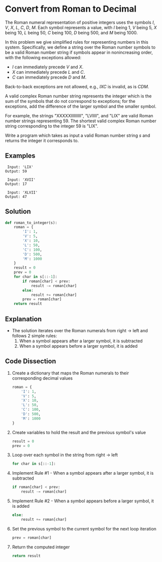 # Convert from Roman to Decimal
The Roman numeral representation of positive integers uses the symbols _I_, _V_, _X_, _L_, _C_, _D_, _M_. Each symbol represents a value, with _I_ being 1, _V_ being 5, _X_ being 10, _L_ being 50, _C_ being 100, _D_ being 500, and _M_ being 1000.

In this problem we give simplified rules for representing numbers in this system. Specifically, we define a string over the Roman number symbols to be a valid Roman number string if symbols appear in nonincreasing order, with the following exceptions allowed:

* _I_ can immediately precede _V_ and _X_.
* _X_ can immediately precede _L_ and _C_.
* _C_ can immediately precede _D_ and _M_.

Back-to-back exceptions are not allowed, e.g., _IXC_ is invalid, as is _CDM_.

A valid complex Roman number string represents the integer which is the sum of the symbols that do not correspond to exceptions; for the exceptions, add the difference of the larger symbol and the smaller symbol.

For example, the strings "XXXXXIIIIIIIII", "LVIIII", and "LIX" are valid Roman number strings representing 59. The shortest valid complex Roman number string corresponding to the integer 59 is "LIX".

Write a program which takes as input a valid Roman number string _s_ and returns the integer it corresponds to.


## Examples
```
 Input: 'LIX'
Output: 59

 Input: 'XVII'
Output: 17

 Input: 'XLVII'
Output: 47
```

## Solution
```python
def roman_to_integer(s):
    roman = {
        'I': 1,
        'V': 5,
        'X': 10,
        'L': 50,
        'C': 100,
        'D': 500,
        'M': 1000
    }
    result = 0
    prev = 0
    for char in s[::-1]:
        if roman[char] < prev:
            result -= roman[char]
        else:
            result += roman[char]
        prev = roman[char]
    return result
```

## Explanation
* The solution iterates over the Roman numerals from right -> left and follows 2 simple rules:
    1. When a symbol appears after a larger symbol, it is subtracted
    2. When a symbol appears before a larger symbol, it is added

## Code Dissection
1. Create a dictionary that maps the Roman numerals to their corresponding decimal values
    ```python
    roman = {
        'I': 1,
        'V': 5,
        'X': 10,
        'L': 50,
        'C': 100,
        'D': 500,
        'M': 1000
    }
    ```
2. Create variables to hold the result and the previous symbol's value
    ```python
    result = 0
    prev = 0
    ```
3. Loop over each symbol in the string from right -> left
    ```python
    for char in s[::-1]:
    ```
4. Implement Rule #1 - When a symbol appears after a larger symbol, it is subtracted
    ```python
    if roman[char] < prev:
        result -= roman[char]
    ```
5. Implement Rule #2 - When a symbol appears before a larger symbol, it is added
    ```python
    else:
        result += roman[char]
    ```
6. Set the previous symbol to the current symbol for the next loop iteration
    ```python
    prev = roman[char]
    ```
7. Return the computed integer
    ```python
    return result
    ```